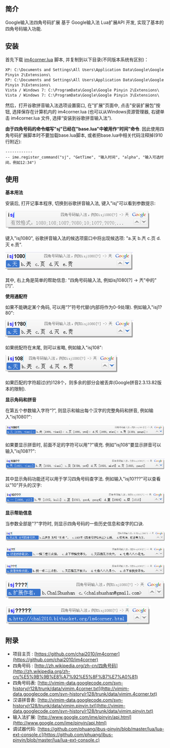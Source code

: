 ## 简介

Google输入法四角号码扩展 基于 Google输入法 Lua扩展API 开发, 实现了基本的四角号码输入功能.

## 安装

首先下载 [im4corner.lua](https://github.com/chai2010/im4corner/blob/master/im4corner.lua) 脚本, 并复制到以下目录(不同版本系统有区别)：

	XP: C:\Documents and Settings\All Users\Application Data\Google\Google Pinyin 2\Extensions\
	XP: C:\Documents and Settings\All Users\Application Data\Google\Google Pinyin 3\Extensions\
	Vista / Windows 7: C:\ProgramData\Google\Google Pinyin 2\Extensions\
	Vista / Windows 7: C:\ProgramData\Google\Google Pinyin 3\Extensions\


然后，打开谷歌拼音输入法选项设置窗口, 在"扩展"页面中, 点击"安装扩展包"按钮, 选择保存在计算机内的 im4corner.lua (也可以从Windows资源管理器, 右键单击 im4corner.lua 文件, 选择“安装到谷歌拼音输入法”).

**由于四角号码的命令缩写"sj"已经在"base.lua"中被用作“时间”命令**. 因此使用四角号码扩展脚本时不要加载base.lua脚本, 或者把base.lua中相关代码注释掉(910行附近):

	------------
	-- ime.register_command("sj", "GetTime", "输入时间", "alpha", "输入可选时间，例如12:34")


## 使用

**基本用法**

安装后, 打开记事本程序, 切换到谷歌拼音输入法, 键入"isj"可以看到参数提示:

![](https://raw.githubusercontent.com/chai2010/im4corner/master/im4corner-00.png)

键入"isj1080", 谷歌拼音输入法的候选项窗口中将出现候选项: "a.天 b.兲 c.页 d.灭 e.贡".

![](https://raw.githubusercontent.com/chai2010/im4corner/master/im4corner-01.png)

其中, 右上角是简单的帮助信息: "四角号码输入法, 例如isj1080[?] -> 兲"中的"[?]".

**使用通配符**

如果不能确定某个角码, 可以用“?”符号代替(内部将作为0-9处理). 例如输入"isj1?80":

![](https://raw.githubusercontent.com/chai2010/im4corner/master/im4corner-02.png)

如果统配符在末尾, 则可以省略, 例如输入"isj108":

![](https://raw.githubusercontent.com/chai2010/im4corner/master/im4corner-03.png)

如果匹配的字符超过(约)128个，则多余的部分会被丢弃(Google拼音2.3.13.82版本的限制).

**显示角码和拼音**

在第五个参数输入字符“?”, 则显示和输出每个汉字的完整角码和拼音, 例如输入"isj1080?":

![](https://raw.githubusercontent.com/chai2010/im4corner/master/im4corner-04.png)

如果要显示拼音时, 前面不足的字符可以用"?"填充. 例如"isj108"要显示拼音可以输入"isj108??":

![](https://raw.githubusercontent.com/chai2010/im4corner/master/im4corner-05.png)

其中显示角码功能还可以用于学习四角号码查字法. 例如输入"isj10???"可以查看以"10"开头的汉字:

![](https://raw.githubusercontent.com/chai2010/im4corner/master/im4corner-06.png)

**显示帮助信息**

当参数全部是"?"字符时, 则显示四角号码的一些历史信息和查字的口诀.

![](https://raw.githubusercontent.com/chai2010/im4corner/master/im4corner-help-01.png)

![](https://raw.githubusercontent.com/chai2010/im4corner/master/im4corner-help-02.png)

![](https://raw.githubusercontent.com/chai2010/im4corner/master/im4corner-help-03.png)

![](https://raw.githubusercontent.com/chai2010/im4corner/master/im4corner-help-04.png)

![](https://raw.githubusercontent.com/chai2010/im4corner/master/im4corner-help-05.png)


## 附录

* 项目主页 : [https://github.com/chai2010/im4corner](https://github.com/chai2010/im4corner)
* 四角号码 : [http://zh.wikipedia.org/zh-cn/四角号码](http://zh.wikipedia.org/zh-cn/%E5%9B%9B%E8%A7%92%E5%8F%B7%E7%A0%81)
* 四角号码表: [http://vimim-data.googlecode.com/svn-history/r128/trunk/data/vimim.4corner.txt](http://vimim-data.googlecode.com/svn-history/r128/trunk/data/vimim.4corner.txt)
* 汉语拼音表: [http://vimim-data.googlecode.com/svn-history/r128/trunk/data/vimim.pinyin.txt](http://vimim-data.googlecode.com/svn-history/r128/trunk/data/vimim.pinyin.txt)
* 输入法扩展: [http://www.google.com/ime/pinyin/api.html](http://www.google.com/ime/pinyin/api.html)
* 调试器代码: [https://github.com/phuang/ibus-pinyin/blob/master/lua/lua-ext-console.c](https://github.com/phuang/ibus-pinyin/blob/master/lua/lua-ext-console.c)

